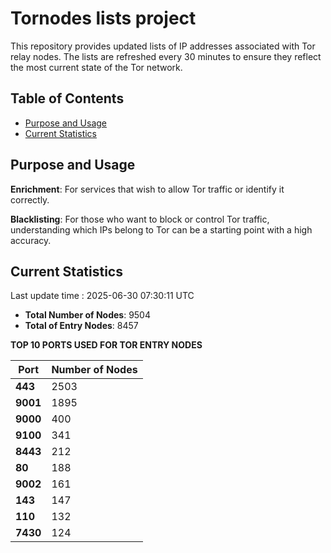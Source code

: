 # Tornodes lists project

This repository provides updated lists of IP addresses associated with Tor relay nodes. The lists are refreshed every 30 minutes to ensure they reflect the most current state of the Tor network.

## Table of Contents

- [Purpose and Usage](#purpose-and-usage)
- [Current Statistics](#current-statistics)


## Purpose and Usage

**Enrichment**: For services that wish to allow Tor traffic or identify it correctly.

**Blacklisting**: For those who want to block or control Tor traffic, understanding which IPs belong to Tor can be a starting point with a high accuracy.

## Current Statistics

Last update time : 2025-06-30 07:30:11 UTC

- **Total Number of Nodes**: 9504
- **Total of Entry Nodes**: 8457

**TOP 10 PORTS USED FOR TOR ENTRY NODES**

| **Port** | **Number of Nodes** |
|------|-----------------|
| **443**   | 2503  |
| **9001**   | 1895  |
| **9000**   | 400  |
| **9100**   | 341  |
| **8443**   | 212  |
| **80**   | 188  |
| **9002**   | 161  |
| **143**   | 147  |
| **110**   | 132  |
| **7430**   | 124  |

